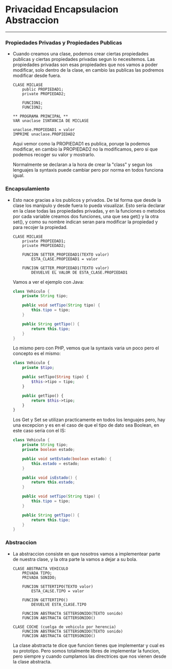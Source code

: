 # Privacidad Encapsulacion Abstraccion
---
### Propiedades Privadas y Propiedades Publicas

- Cuando creamos una clase, podemos crear ciertas propiedades publicas y ciertas propiedades privadas segun lo necesitemos. Las propiedades privadas son esas propiedades que nos vamos a poder modificar, solo dentro de la clase, en cambio las publicas las podremos modificar desde fuera.     
    ```
    CLASE MICLASE
        public PROPIEDAD1;
        private PROPIEDAD2;

        FUNCION1;
        FUNCION2;

    ** PROGRAMA PRINCIPAL **
    VAR unaclase ISNTANCIA DE MICLASE

    unaclase.PROPIEDAD1 = valor
    IMPRIME unaclase.PROPIEDAD2
    ```
    Aqui vemor como la PROPIEDAD1 es publica, poruqe la podemos modificar, en cambio la PROPIEDAD2 no la modificamos, pero si que podemos recoger su valor y mostrarlo.  

    Normalmente se declaran a la hora de crear la "class" y segun los lenguajes la syntaxis puede cambiar pero por norma en todos funciona igual.

### Encapsulamiento
- Esto nace gracias a los publicos y privados. De tal forma que desde la clase los manipulo y desde fuera lo pueda visualizar. Esto seria declarar en la clase todas las propiedades privadas, y en la funciones o metodos por cada variable creamos dos funciones, una que sea get() y la otra set(), y como su nombre indican seran para modificar la propiedad y para recojer la propiedad. 

    ```
    CLASE MICLASE
        private PROPIEDAD1;
        private PROPIEDAD2;

        FUNCION SETTER_PROPIEDAD1(TEXTO valor)
            ESTA_CLASE.PROPIEDAD1 = valor

        FUNCION GETTER_PROPIEDAD1(TEXTO valor)
            DEVUELVE EL VALOR DE ESTA_CLASE.PROPIEDAD1
    ```

    Vamos a ver el ejemplo con Java:
    ```java
    class Vehiculo {
        private String tipo;

        public void setTipo(String tipo) {
            this.tipo = tipo;
        }

        public String getTipo() {
            return this.tipo;
        }
    }
    ```
    Lo mismo pero con PHP, vemos que la syntaxis varia un poco pero el concepto es el mismo:
    ```php
    class Vehiculo {
        private $tipo;

        public setTipo(String tipo) {
            $this->tipo = tipo;
        }

        public getTipo() {
            return $this->tipo;
        }
    }
    ```

    Los Get y Set se utilizan practicamente en todos los lenguajes pero, hay una excepcion y es en el caso de que el tipo de dato sea Boolean, en este caso seria con el IS:
    ```java 
    class Vehiculo {
        private String tipo;
        private boolean estado;

        public void setEstado(boolean estado) {
            this.estado = estado;
        }

        public void isEstado() {
            return this.estado;
        }

        public void setTipo(String tipo) {
            this.tipo = tipo;
        }

        public String getTipo() {
            return this.tipo;
        }
    }
    ```

### Abstraccion

- La abstraccion consiste en que nosotros vamos a implementear parte de nuestra clase, y la otra parte la vamos a dejar a su bola. 
    ```
    CLASE ABSTRACTA VEHICULO
        PRIVADA TIPO;
        PRIVADA SONIDO;

        FUNCION SETTERTIPO(TEXTO valor)
            ESTA_CALSE.TIPO = valor

        FUNCION GETTERTIPO()
            DEVUELVE ESTA_CLASE.TIPO

        FUNCION ABSTRACTA SETTERSONIDO(TEXTO sonido)
        FUNCION ABSTRACTA GETTERSONIDO()
    
    CLASE COCHE (cuelga de vehiculo por herencia)
        FUNCION ABSTRACTA SETTERSONIDO(TEXTO sonido)
        FUNCION ABSTRACTA GETTERSONIDO()
    ```
    La clase abstracta te dice que funcion tienes que implementar y cual es su prototipo. Pero somos totalmente libres de implementar la funcion, pero siempre y cuando cumplamos las directrices que nos vienen desde la clase abstracta.